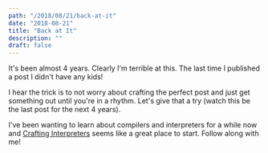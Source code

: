 ```yaml
---
path: "/2018/08/21/back-at-it"
date: "2018-08-21"
title: "Back at It"
description: ""
draft: false
---
```


It's been almost 4 years. Clearly I'm terrible at this. The last time I published a post I didn't have any kids!

I hear the trick is to not worry about crafting the perfect post and just get something out until you're in a rhythm. Let's give that a try (watch this be the last post for the next 4 years).

I've been wanting to learn about compilers and interpreters for a while now and [Crafting Interpreters](https://www.craftinginterpreters.com) seems like a great place to start. Follow along with me!